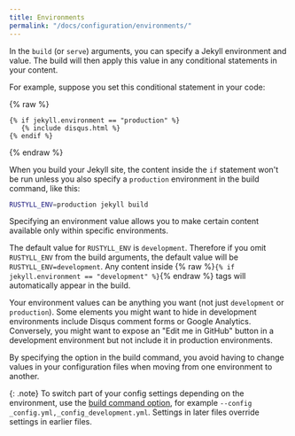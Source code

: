 ```yaml
---
title: Environments
permalink: "/docs/configuration/environments/"
---
```

In the `build` (or `serve`) arguments, you can specify a Jekyll environment
and value. The build will then apply this value in any conditional statements
in your content.

For example, suppose you set this conditional statement in your code:

{% raw %}
```liquid
{% if jekyll.environment == "production" %}
   {% include disqus.html %}
{% endif %}
```
{% endraw %}

When you build your Jekyll site, the content inside the `if` statement won't be
run unless you also specify a `production` environment in the build command,
like this:

```sh
RUSTYLL_ENV=production jekyll build
```

Specifying an environment value allows you to make certain content available
only within specific environments.

The default value for `RUSTYLL_ENV` is `development`. Therefore if you omit
`RUSTYLL_ENV` from the build arguments, the default value will be
`RUSTYLL_ENV=development`. Any content inside
{% raw %}`{% if jekyll.environment == "development" %}`{% endraw %} tags will
automatically appear in the build.

Your environment values can be anything you want (not just `development` or
`production`). Some elements you might want to hide in development
environments include Disqus comment forms or Google Analytics. Conversely,
you might want to expose an "Edit me in GitHub" button in a development
environment but not include it in production environments.

By specifying the option in the build command, you avoid having to change
values in your configuration files when moving from one environment to another.

{: .note}
To switch part of your config settings depending on the environment, use the
<a href="{{ '/docs/configuration/options/#build-command-options' | relative_url }}">build command option</a>,
for example <code>--config _config.yml,_config_development.yml</code>. Settings
in later files override settings in earlier files.

